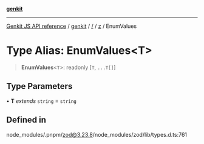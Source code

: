 [**genkit**](../../../README.md)

***

[Genkit JS API reference](../../../../README.md) / [genkit](../../../README.md) / [/](../../../README.md) / [z](../README.md) / EnumValues

# Type Alias: EnumValues\<T\>

> **EnumValues**\<`T`\>: readonly [`T`, `...T[]`]

## Type Parameters

• **T** *extends* `string` = `string`

## Defined in

node\_modules/.pnpm/zod@3.23.8/node\_modules/zod/lib/types.d.ts:761
